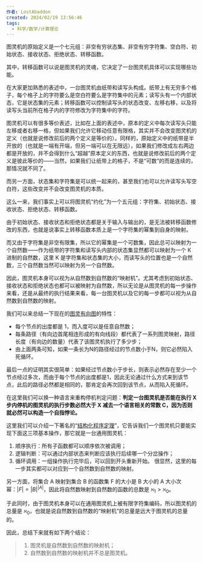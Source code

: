```yaml
---
作者: LostAbaddon
created: 2024/02/19 13:56:46
tags:
  - 科学/数学/计算理论
---
```


图灵机的原始定义是一个七元组：非空有穷状态集、非空有穷字符集、空白符、初始状态、接收状态、拒绝状态、转移函数。

其中，转移函数可以说是图灵机的灵魂，它决定了一台图灵机具体可以实现哪些功能。

在大家更加熟悉的表述中，一台图灵机由纸带和读写头构成。纸带上有无穷多个格子，每个格子上的字符要么是空白符要么是字符集中的元素；读写头有一个内部状态，它是状态集的元素；转移函数可以控制读写头的状态改变、左移右移，以及将读写头当前所在格子内的字符修改为字符集中的字符。

图灵机可以有很多等价表述，比如在上面的表述中，原本的定义中每次读写头只能左移或者右移一格，但如果我们允许它移动任意有限格，其实并不会改变图灵机的定义（也就是说修改前后的两个定义是等价的）。同样的，原始定义中的纸带是半开放的（也就是一端有开端，但另一端可以在无限远），如果我们修改成左右两边都是开放的，并不会得到什么“超越”原本定义的东西，也就是说修改前后的两个定义是彼此等价的——当然，如果我们让纸带上的格子，不是“可数”的而是连续的，那情况就不同了。

而另一方面，状态集和字符集是可以统一起来的，甚至我们也可以允许读写头写空白符，这些改变并不会改变图灵机的本质。

这么一来，我们事实上可以将图灵机“约化”为一个五元组：字符集、初始状态、接收状态、拒绝状态、转移函数。

由于初始状态、接收状态和拒绝状态都是关于输入与输出的，是无法被转移函数修改的东西，也就是说事实上转移函数本质上是一个字符集的幂集到自身的映射。

而又由于字符集是非空有限集，所以它的幂集是一个可数集，因此总可以映射为一个自然数——作为纸带的字符集和读写头内部的状态集显然都可以映射为一个 K 进制的自然数，这里 K 是字符集和状态集的大小，而读写头的位置也是一个自然数，三个自然数当然可以映射为另一个自然数。

因此，图灵机本身可以视为从自然数到自然数的“映射机”。尤其考虑到初始状态、接收状态和拒绝状态也都可以被映射为自然数，所以无论是从图灵机的每一步操作来看，还是从最终的执行结果来看，每一台图灵机以及它的每一步都可以视为从自然数到自然数的映射。

我们可以来总结一下现在的<u>图灵有向图</u>的特性：

- 每个节点的出度都是 1，而入度可以是任意自然数；
- 每条路径（有向边首尾相连形成的有向线段）都代表了一系列图灵映射，路径长度（有向边的数量）代表了该图灵机执行了多少步；
- 由上面两条可知，如果一条长为N的路径经过的节点数小于N，则它必然陷入死循环。

最后一点的证明其实很简单：如果经过节点数小于步长，则表示必然存在至少一个节点经过多次，而由于每个节点的出度都是1，因此无论通过什么方式来到该节点，此后的路径必然都是相同的，那肯定会再次回到该节点，从而陷入死循环。

在这里我们可以换一种语言来重构停机判定问题：**判定一台图灵机是否能在执行 X 步内停机的图灵机的执行步数必然大于 X 减去一个语言相关的常数 C，因为否则就必然可以构造一个自指悖论。**






这里我们可以介绍一下著名的“[结构化程序定理](https://en.wikipedia.org/wiki/Structured_program_theorem)”，它告诉我们一个图灵机只要能实现下面这三项基本操作，那它就是一台通用图灵机：
 1. 顺序执行：所有子函数都可以顺序依次被调用；
 2. 逻辑判断：可以通过内部状态来判断应该执行后续哪一个分岔操作；
 3. 循环调用：一组操作执行完毕后，可以回到开头重新开始。
 很显然，这里的每一步其实都可以对应到一个自然数到自然数的映射。

另一方面，将集合 A 映射到集合 B 的函数集 F 的大小是 B 大小的 A 大小次幂：$|F| = |B|^{|A|}$，因此将自然数映射到自然数的函数的总数是 $\aleph_1 > \aleph_0$。

于此同时，由于图灵机本身可以在通用图灵机上被有限字符集编码，所以图灵机的总量是 $\aleph_0$，也就是说自然数到自然数的“映射机”的总量是远大于图灵机的总量的。

因此，总结下来就有如下两个结论：

> 1. 图灵机是自然数到自然数的映射机；
> 2. 自然数到自然数的映射机并不总是图灵机。
